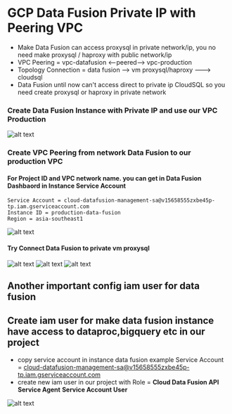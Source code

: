 # GCP Data Fusion Private IP with Peering VPC
- Make Data Fusion can access proxysql in private network/ip, you no need make proxysql / haproxy with public network/ip
- VPC Peering  = vpc-datafusion <--peered--> vpc-production
- Topology Connection = data fusion --> vm proxysql/haproxy ---> cloudsql
- Data Fusion until now can't access direct to private ip CloudSQL so you need create proxysql or haproxy in private network


### Create Data Fusion Instance with Private IP and use our VPC Production

![alt text](https://i.imgur.com/zXArtrw.png)

### Create VPC Peering from network Data Fusion to our production VPC
#### For Project ID and VPC network name. you can get in Data Fusion Dashbaord in Instance Service Account
```
Service Account = cloud-datafusion-management-sa@v15658555zxbe45p-tp.iam.gserviceaccount.com
Instance ID = production-data-fusion
Region = asia-southeast1
```
![alt text](https://i.imgur.com/96tzzVr.png)

#### Try Connect Data Fusion to private vm proxysql
![alt text](https://i.imgur.com/zTmXtrE.png)
![alt text](https://i.imgur.com/tCqHyCK.png)
![alt text](https://i.imgur.com/rkQQfLd.png)



## Another important config iam user for data fusion
## Create iam user for make data fusion instance have access to dataproc,bigquery etc in our project
- copy service account in instance data fusion example Service Account = cloud-datafusion-management-sa@v15658555zxbe45p-tp.iam.gserviceaccount.com
- create new iam user in our project with Role = 
**Cloud Data Fusion API Service Agent**
**Service Account User**

![alt text](https://i.imgur.com/Z6M2lqY.png)


